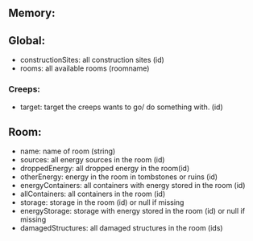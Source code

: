 ## Memory:
## Global:
- constructionSites: all construction sites (id)
- rooms: all available rooms (roomname)
### Creeps:
- target: target the creeps wants to go/ do something with. (id)

## Room:
- name: name of room (string)
- sources: all energy sources in the room (id)
- droppedEnergy: all dropped energy  in the room(id)
- otherEnergy: energy in the room in tombstones or ruins (id)
- energyContainers: all containers with energy stored in the room (id)
- allContainers: all containers in the room (id)
- storage: storage in the room (id) or null if missing
- energyStorage: storage with energy stored in the room (id) or null if missing
- damagedStructures: all damaged structures in the room (ids)
